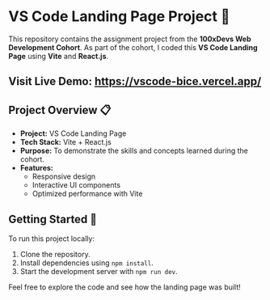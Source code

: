# VS Code Landing Page Project 🎨

This repository contains the assignment project from the **100xDevs Web Development Cohort**. As part of the cohort, I coded this **VS Code Landing Page** using **Vite** and **React.js**.

## Visit Live Demo: https://vscode-bice.vercel.app/

## Project Overview 📋

- **Project:** VS Code Landing Page
- **Tech Stack:** Vite + React.js
- **Purpose:** To demonstrate the skills and concepts learned during the cohort.
- **Features:**
  - Responsive design
  - Interactive UI components
  - Optimized performance with Vite

## Getting Started 🚀

To run this project locally:

1. Clone the repository.
2. Install dependencies using `npm install`.
3. Start the development server with `npm run dev`.

Feel free to explore the code and see how the landing page was built!
